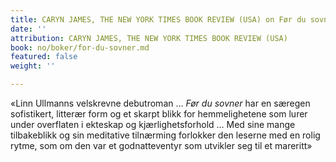 ```yaml
---
title: CARYN JAMES, THE NEW YORK TIMES BOOK REVIEW (USA) on Før du sovner
date: ''
attribution: CARYN JAMES, THE NEW YORK TIMES BOOK REVIEW (USA)
book: no/boker/for-du-sovner.md
featured: false
weight: ''

---
```

«Linn Ullmanns velskrevne debutroman … _Før du sovner_ har en særegen sofistikert, litterær form og et skarpt blikk for hemmelighetene som lurer under overflaten i ekteskap og kjærlighetsforhold … Med sine mange tilbakeblikk og sin meditative tilnærming forlokker den leserne med en rolig rytme, som om den var et godnatteventyr som utvikler seg til et mareritt»